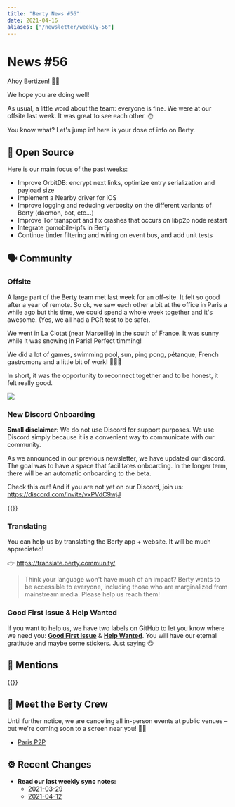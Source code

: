 ```yaml
---
title: "Berty News #56"
date: 2021-04-16
aliases: ["/newsletter/weekly-56"]
---
```


# News #56

Ahoy Bertizen! 🏴‍☠️

We hope you are doing well!

As usual, a little word about the team: everyone is fine. We were at our offsite last week. It was great to see each other. 🌞   

You know what? Let's jump in! here is your dose of info on Berty. 



## 🚀 Open Source

Here is our main focus of the past weeks: 
* Improve OrbitDB: encrypt next links, optimize entry serialization and payload size
* Implement a Nearby driver for iOS
* Improve logging and reducing verbosity on the different variants of Berty (daemon, bot, etc...)
* Improve Tor transport and fix crashes that occurs on libp2p node restart
* Integrate gomobile-ipfs in Berty 
* Continue tinder filtering and wiring on event bus, and add unit tests


## 🗣️ Community

### Offsite

A large part of the Berty team met last week for an off-site. It felt so good after a year of remote. So ok, we saw each other a bit at the office in Paris a while ago but this time, we could spend a whole week together and it's awesome. (Yes, we all had a PCR test to be safe). 

We went in La Ciotat (near Marseille) in the south of France. It was sunny while it was snowing in Paris! Perfect timming! 

We did a lot of games, swimming pool, sun, ping pong, pétanque, French gastromony and a little bit of work! 💯💯💯

In short, it was the opportunity to reconnect together and to be honest, it felt really good. 



![](https://i.imgur.com/5l8trva.jpg)


### New Discord Onboarding

**Small disclaimer:** We do not use Discord for support purposes. We use Discord simply because it is a convenient way to communicate with our community.  

As we announced in our previous newsletter, we have updated our discord. The goal was to have a space that facilitates onboarding. In the longer term, there will be an automatic onboarding to the beta. 

Check this out! 
And if you are not yet on our Discord, join us: https://discord.com/invite/vxPVdC9wjJ 


{{<tweet id="1382161703081758723">}}


### Translating 

You can help us by translating the Berty app + website. It will be much appreciated! 

👉 https://translate.berty.community/  


> Think your language won't have much of an impact? Berty wants to be accessible to everyone, including those who are marginalized from mainstream media. Please help us reach them!


### Good First Issue & Help Wanted

If you want to help us, we have two labels on GitHub to let you know where we need you: [**Good First Issue**](https://github.com/issues?q=is%3Aissue+is%3Aopen+org%3Aberty+label%3A%22good+first+issue%22+sort%3Aupdated-desc) & [**Help Wanted**](https://github.com/issues?q=is%3Aissue+is%3Aopen+org%3Aberty+label%3A%22help+wanted%22+sort%3Aupdated-desc+). You will have our eternal gratitude and maybe some stickers. Just saying 😏



## 💌 Mentions

{{<tweet id="1378790233404284932">}}


## 🎉 Meet the Berty Crew

Until further notice, we are canceling all in-person events at public venues – but we're coming soon to a screen near you! 🚧🚧

* [Paris P2P](https://p2p.paris/)

## ⚙️ Recent Changes

* **Read our last weekly sync notes:**
    * [2021-03-29](https://github.com/berty/community/blob/master/meeting-notes/2021/Q1/2021-03-29--staff-team-weekly-sync.md)
    * [2021-04-12](https://github.com/berty/community/blob/master/meeting-notes/2021/Q2/2021-04-12--staff-team-weekly-sync.md)

    


  

